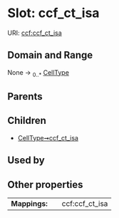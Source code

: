 
# Slot: ccf_ct_isa



URI: [ccf:ccf_ct_isa](http://purl.org/ccf/ccf_ct_isa)


## Domain and Range

None &#8594;  <sub>0..\*</sub> [CellType](CellType.md)

## Parents


## Children

 *  [CellType➞ccf_ct_isa](CellType_ccf_ct_isa.md)

## Used by


## Other properties

|  |  |  |
| --- | --- | --- |
| **Mappings:** | | ccf:ccf_ct_isa |